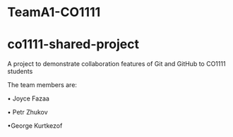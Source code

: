 # TeamA1-CO1111
# co1111-shared-project

A project to demonstrate collaboration features of Git and GitHub to CO1111 students

The team members are:

• Joyce Fazaa

• Petr Zhukov

•George Kurtkezof
